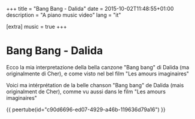 +++
title = "Bang Bang - Dalida"
date = 2015-10-02T11:48:55+01:00
description = "A piano music video"
lang = "it"

[extra]
music = true
+++

# Bang Bang - Dalida

Ecco la mia interpretazione della bella canzone "Bang bang" di Dalida (ma originalmente di Cher), e come visto nel bel film "Les amours imaginaires"

Voici ma intérprétation de la belle chanson "Bang bang" de Dalida (mais originalment de Cher), comme vu aussi dans le film "Les amours imaginaires"

{{ peertube(id="c90d6696-ed07-4929-a46b-119636d79a16") }}

